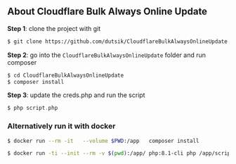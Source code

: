 ## About Cloudflare Bulk Always Online Update


**Step 1**: clone the project with git

```sh
$ git clone https://github.com/dutsik/CloudflareBulkAlwaysOnlineUpdate.git
```

**Step 2**: go into the `CloudflareBulkAlwaysOnlineUpdate` folder and run composer
```sh
$ cd CloudflareBulkAlwaysOnlineUpdate
$ composer install
```

**Step 3**: update the creds.php and run the script

```php
$ php script.php
```

### Alternatively run it with docker

```sh
$ docker run --rm -it   --volume $PWD:/app   composer install
```
```sh
$ docker run -ti --init --rm -v $(pwd):/app/ php:8.1-cli php /app/script.php
```